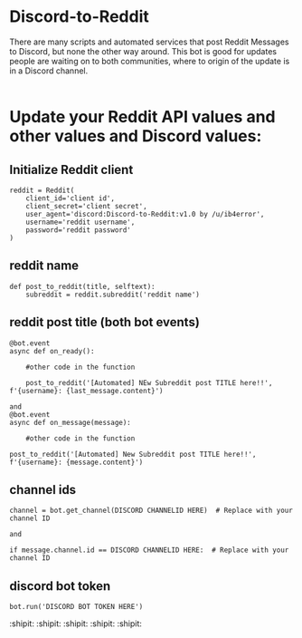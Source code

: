 # Discord-to-Reddit 
There are many scripts and automated services that post Reddit Messages to Discord, but none the other way around. This bot is good for updates people are waiting on to both communities, where to origin of the update is in a Discord channel.
<br><br>
# Update your Reddit API values and other values and Discord values:
## Initialize Reddit client

```
reddit = Reddit(
    client_id='client id',
    client_secret='client secret',
    user_agent='discord:Discord-to-Reddit:v1.0 by /u/ib4error',
    username='reddit username',
    password='reddit password'
)
```
## reddit name
```
def post_to_reddit(title, selftext):
    subreddit = reddit.subreddit('reddit name')
```
## reddit post title (both bot events)
```
@bot.event
async def on_ready():

    #other code in the function

    post_to_reddit('[Automated] NEw Subreddit post TITLE here!!', f'{username}: {last_message.content}')

and
@bot.event
async def on_message(message):

    #other code in the function

post_to_reddit('[Automated] New Subreddit post TITLE here!!', f'{username}: {message.content}')
```
## channel ids
```
channel = bot.get_channel(DISCORD CHANNELID HERE)  # Replace with your channel ID

and

if message.channel.id == DISCORD CHANNELID HERE:  # Replace with your channel ID
```
## discord bot token
```
bot.run('DISCORD BOT TOKEN HERE')
```
:shipit: :shipit: :shipit: :shipit: :shipit:
